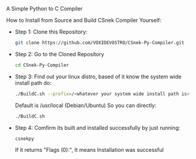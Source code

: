 A Simple Python to C Compiler

How to Install from Source and Build CSnek Compiler Yourself:

- Step 1: Clone this Repository:
	```bash
	git clone https://github.com/VOXIDEVOSTRO/CSnek-Py-Compiler.git
	```

- Step 2: Go to the Cloned Repository
	```bash
	cd CSnek-Py-Compiler
	```

- Step 3: Find out your linux distro, based of it know the system wide install path do:
	```bash
	./BuildC.sh --prefix=/<whatever your system wide install path is>
	```
	Default is /usr/local (Debian/Ubuntu)
	So you can directly:
	```bash
	./BuildC.sh
	```

- Step 4: Comfirm its built and installed successfully by just running:
	```bash
	csnekpy
	```
	If it returns "Flags (0):", It means Installation was successful
